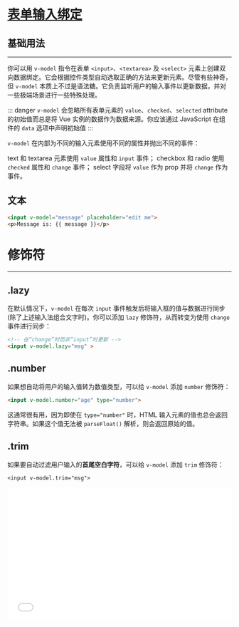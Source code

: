 # [表单输入绑定](https://cn.vuejs.org/v2/guide/forms.html)

## 基础用法

---

你可以用 `v-model` 指令在表单 `<input>`、`<textarea>` 及 `<select>` 元素上创建双向数据绑定。它会根据控件类型自动选取正确的方法来更新元素。尽管有些神奇，但 `v-model` 本质上不过是语法糖。它负责监听用户的输入事件以更新数据，并对一些极端场景进行一些特殊处理。

::: danger
`v-model` 会忽略所有表单元素的 `value`、`checked`、`selected` attribute 的初始值而总是将 Vue 实例的数据作为数据来源。你应该通过 JavaScript 在组件的 `data` 选项中声明初始值
:::

`v-model` 在内部为不同的输入元素使用不同的属性并抛出不同的事件：

text 和 textarea 元素使用 `value` 属性和 `input` 事件；
checkbox 和 radio 使用 `checked` 属性和 `change` 事件；
select 字段将 `value` 作为 prop 并将 `change` 作为事件。

## 文本

```html
<input v-model="message" placeholder="edit me">
<p>Message is: {{ message }}</p>
```

# 修饰符

---

## .lazy

在默认情况下，`v-model` 在每次 `input` 事件触发后将输入框的值与数据进行同步 (除了上述输入法组合文字时)。你可以添加 `lazy` 修饰符，从而转变为使用 `change` 事件进行同步：

```html
<!-- 在“change”时而非“input”时更新 -->
<input v-model.lazy="msg" >
```

## .number

如果想自动将用户的输入值转为数值类型，可以给 `v-model` 添加 `number` 修饰符：

```html
<input v-model.number="age" type="number">
```

这通常很有用，因为即使在 `type="number"` 时，HTML 输入元素的值也总会返回字符串。如果这个值无法被 `parseFloat()` 解析，则会返回原始的值。

## .trim

如果要自动过滤用户输入的**首尾空白字符**，可以给 `v-model` 添加 `trim` 修饰符：

```
<input v-model.trim="msg">
```


<iframe width="100%" height="300" src="//jsfiddle.net/JacobHsu/0v872p3z/7/embedded/html,js,result/dark/" allowfullscreen="allowfullscreen" allowpaymentrequest frameborder="0"></iframe>